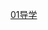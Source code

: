[01导学](https://www.bilibili.com/video/BV1Qa411K73H/?spm_id_from=333.337.search-card.all.click&vd_source=74872e41274c3d29495fcb0f1ba131bd)